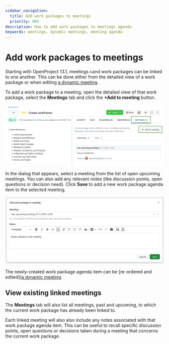```yaml
---
sidebar_navigation:
  title: Add work packages to meetings
  priority: 965
description: How to add work packages to meetings agenda.
keywords: meetings, dynamic meetings, meeting agenda
---
```


# Add work packages to meetings

Starting with OpenProject 13.1, meetings cand work packages can be linked to one another. This can be done either from the detailed view of a work package or when editing [a dynamic meeting](../../meetings/dynamic-meetings#add-a-work-package-to-the-agenda).

To add a work package to a meeting, open the detailed view of that work package, select the **Meetings** tab and click the **+Add to meeting** button.

![Add a work package to a meeting in OpenProject](openproject_user_guide_add_wp_to_meeting.png)

In the dialog that appears, select a meeting from the list of open upcoming meetings. You can also add any relevant notes (like discussion points, open questions or decision need). Click **Save** to add a new work package agenda item to the selected meeting.

![Add a work package to a new meeting](openproject_user_guide_meeting_dialogue.png)

The newly-created work package agenda item can be [re-ordered and edited]([a dynamic meeting](../../meetings/dynamic-meetings#edit-a-meeting). 

## View existing linked meetings

The **Meetings** tab will also list all meetings, past and upcoming, to which the current work package has already been linked to. 

Each linked meeting will also also include any notes associated with that work package agenda item. This can be useful to recall specific discussion points, open questions or decisions taken during a meeting that concerns the current work package.
